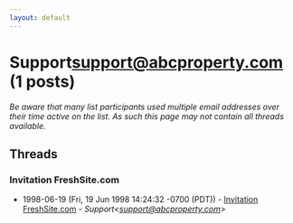 ```yaml
---
layout: default
---
```


# Support<support@abcproperty.com> (1 posts)

_Be aware that many list participants used multiple email addresses over their time active on the list. As such this page may not contain all threads available._

## Threads

### Invitation FreshSite.com
+ 1998-06-19 (Fri, 19 Jun 1998 14:24:32 -0700 (PDT)) - [Invitation FreshSite.com](/archive/1998/06/6f953c0d88672b7cd8eccf5f7c938d21b74df815253e096afb40b7369b673438) - _Support\<support@abcproperty.com\>_

